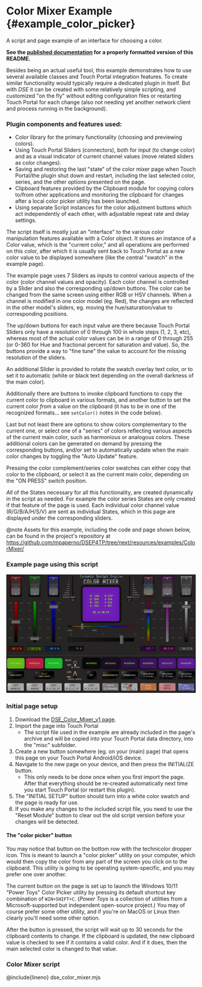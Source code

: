# Color Mixer Example {#example_color_picker}
A script and page example of an interface for choosing a color.

<div class="hide-on-site">

**See the [published documentation](https://dse.tpp.max.paperno.us/example_color_mixer.html) for a properly formatted version of this README.**
</div>

Besides being an actual useful tool, this example demonstrates how to use several available classes and Touch Portal integration features.
To create similar functionality would typically require a dedicated plugin in itself. But with _DSE_ it can be created with some relatively
simple scripting, and customized "on the fly" without editing configuration files or restarting Touch Portal for each change (also not needing yet another
network client and process running in the background).

### Plugin components and features used:
- Color library for the primary functionality (choosing and previewing colors).
- Using Touch Portal Sliders (connectors), both for input (to change color) and as a visual indicator of current channel values (move related sliders as color changes).
- Saving and restoring the last "state" of the color mixer page when Touch Portal/the plugin shut down and restart,
  including the last selected color, series, and the other options presented on the page.
- Clipboard features provided by the Clipboard module for copying colors to/from other applications and monitoring the clipboard for changes after
  a local color picker utility has been launched.
- Using separate Script instances for the color adjustment buttons which act independently of each other, with adjustable repeat rate and delay settings.

The script itself is mostly just an "interface" to the various color manipulation features available with a Color object. It stores an instance
of a Color value, which is the "current color," and all operations are performed on this color, after which it is usually sent back to Touch Portal
as a new color value to be displayed somewhere (like the central "swatch" in the example page).

The example page uses 7 Sliders as inputs to control various aspects of the color (color channel values and opacity).
Each color channel is controlled by a Slider and also the corresponding up/down buttons. The color can be changed from the same screen
using either RGB or HSV channels.  When a channel is modified in one color model (eg. Red), the changes are reflected in the other model's sliders,
eg. moving the hue/saturation/value to corresponding positions.

The up/down buttons for each input value are there because Touch Portal Sliders only have a resolution of 0 through 100 in whole steps (1, 2, 3, etc),
whereas most of the actual color values can be in a range of 0 through 255 (or 0-360 for Hue and fractional percent for saturation and value).
So, the buttons provide a way to "fine tune" the value to account for the missing resolution of the sliders.

An additional Slider is provided to rotate the swatch overlay text color, or to set it to automatic (white or black text depending on the
overall darkness of the main color).

Additionally there are buttons to invoke clipboard functions to copy the current color to clipboard in various formats, and another button to
set the current color _from_ a value on the clipboard (it has to be in one of the recognized formats... see `setColor()` notes in the code below).

Last but not least there are options to show colors complementary to the current one, or select one of a "series" of colors reflecting various aspects
of the current main color, such as harmonious or analogous colors.  These additional colors can be generated on demand by pressing the corresponding buttons,
and/or set to automatically update when the main color changes by toggling the "Auto Update" feature.

Pressing the color complement/series color swatches can either copy that color to the clipboard, or select it as the current main color, depending
on the "ON PRESS" switch position.

_All_ of the States necessary for all this functionality, are created dynamically in the script as needed. For example the color series States are only
created if that feature of the page is used.  Each individual color channel value (R/G/B/A/H/S/V) are sent as individual States, which in this page
are displayed under the corresponding sliders.

@note Assets for this example, including the code and page shown below, can be found in the project's repository at<br />
https://github.com/mpaperno/DSEP4TP/tree/next/resources/examples/ColorMixer/

### Example page using this script

<a href="example_color_mixer_screenshot.jpg" target="image" title="Click for full version in new window.">
<img src="example_color_mixer_screenshot.jpg" />
</a>

### Initial page setup

1. Download the [DSE_Color_Mixer_v1 page](https://github.com/mpaperno/DSEP4TP/raw/next/resources/examples/ColorMixer/DSE_Color_Mixer_v1.tpz).
2. Import the page into Touch Portal
   - The script file used in the example are already included in the page's archive and will be copied into your Touch Portal data directory, into the "misc" subfolder.
3. Create a new button somewhere (eg. on your (main) page) that opens this page on your Touch Portal Android/iOS device.
4. Navigate to the new page on your device, and then press the INITIALIZE button.
   - This only needs to be done once when you first import the page. After that everything should be re-created automatically next time you start
   Touch Portal (or restart this plugin).
5. The "INITIAL SETUP" button should turn into a white color swatch and the page is ready for use.
6. If you make any changes to the included script file, you need to use the "Reset Module" button to clear out the old script version before your changes will be detected.

#### The "color picker" button
You may notice that button on the bottom row with the technicolor dropper icon. This is meant to launch a "color picker" utility on your computer,
which would then copy the color from any part of the screen you click on to the clipboard. This utility is going to be operating system-specific,
and you may prefer one over another.

The current button on the page is set up to launch the Windows 10/11 "Power Toys" Color Picker utility by pressing its default shortcut key combination of
`WIN+SHIFT+C`. (_Power Toys_ is a collection of utilities from a Microsoft-supported but independent open-source project.)  You may of course prefer some
other utility, and if you're on MacOS or Linux then clearly you'll need some other option.

After the button is pressed, the script will wait up to 30 seconds for the clipboard contents to change. If the clipboard is updated,
the new clipboard value is checked to see if it contains a valid color. And if it does, then the main selected color is changed to that value.

### Color Mixer script

@include{lineno} dse_color_mixer.mjs
